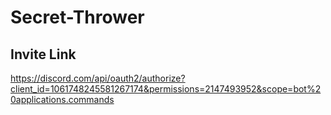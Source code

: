 # Secret-Thrower
## Invite Link
https://discord.com/api/oauth2/authorize?client_id=1061748245581267174&permissions=2147493952&scope=bot%20applications.commands